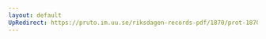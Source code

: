 ```yaml
---
layout: default
UpRedirect: https://pruto.im.uu.se/riksdagen-records-pdf/1870/prot-1870--ak--420/prot-1870--ak--420_001.pdf
---
```

